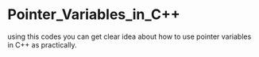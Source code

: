 # Pointer_Variables_in_C++
using this codes you can get clear idea about how to use pointer variables in C++ as practically. 
